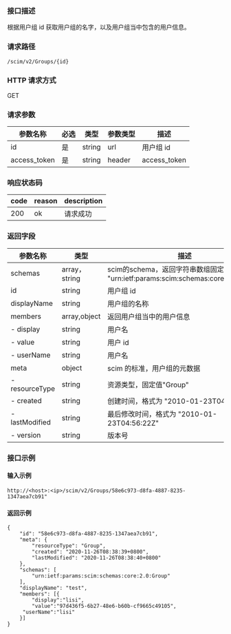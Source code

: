 ### 接口描述
根据用户组 id 获取用户组的名字，以及用户组当中包含的用户信息。

### 请求路径
```
/scim/v2/Groups/{id}
```

### HTTP 请求方式
GET

### 请求参数
| 参数名称     | 必选 | 类型   | 参数类型 | 描述         |
| ------------ | ---- | ------ | -------- | ------------ |
| id           | 是   | string | url      | 用户组 id    |
| access_token | 是   | string | header   | access_token |

### 响应状态码
| **code** | **reason** | **description** |
| ---- | ------ | ----------- |
| 200  | ok     | 请求成功    |

### 返回字段
| 参数名称        | 类型          | 描述                                                         |
| --------------- | ------------- | ------------------------------------------------------------ |
| schemas         | array，string | scim的schema，返回字符串数组固定值为<br>"urn:ietf:params:scim:schemas:core:2.0:Group" |
| id              | string        | 用户组 id                                                    |
| displayName     | string        | 用户组的名称                                                 |
| members         | array,object  | 返回用户组当中的用户信息                                     |
| - display       | string        | 用户名                                                       |
| - value         | string        | 用户 id                                                      |
| - userName      | string        | 用户名                                                       |
| meta            | object        | scim 的标准，用户组的元数据                                  |
| -  resourceType | string        | 资源类型，固定值"Group"                                      |
| - created       | string        | 创建时间，格式为  "2010-01-23T04:56:22Z"                     |
| -  lastModified | string        | 最后修改时间，格式为  "2010-01-23T04:56:22Z"                 |
| - version       | string        | 版本号                                                       |



### 接口示例
#### 输入示例
```
http://<host>:<ip>/scim/v2/Groups/58e6c973-d8fa-4887-8235-1347aea7cb91"
```
#### 返回示例
```
{
    "id": "58e6c973-d8fa-4887-8235-1347aea7cb91",
    "meta": {
        "resourceType": "Group",
        "created": "2020-11-26T08:38:39+0800",
        "lastModified": "2020-11-26T08:38:40+0800"
    },
    "schemas": [
        "urn:ietf:params:scim:schemas:core:2.0:Group"
    ],
    "displayName": "test",
    "members": [{
    	"display":"lisi",
        "value":"97d436f5-6b27-48e6-b60b-cf9665c49105",
	 "userName":"lisi"
    }]
}
```
